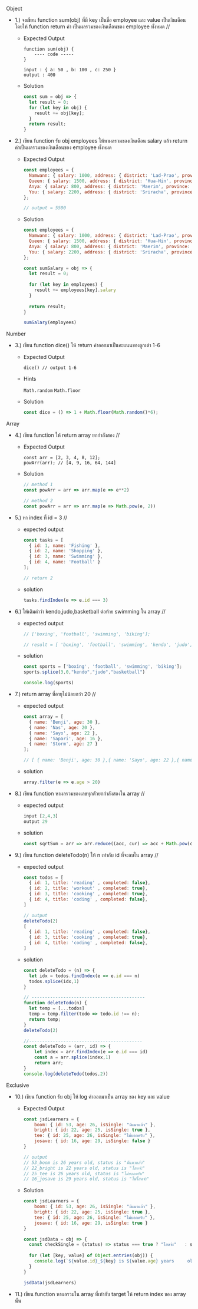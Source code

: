 Object

- 1.) จงเขียน function sum(obj) ที่มี key เป็นชื่อ employee และ value เป็นเงินเดือน โดยให้ function return ค่า เป็นผลรวมของเงินเดือนของ employee ทั้งหมด  //
    - Expected Output
        
        ```
        function sum(obj) {
        	---- code -----
        }
        
        input : { a: 50 , b: 100 , c: 250 }
        output : 400
        ```
        
    - Solution
        
        ```jsx
        const sum = obj => {
          let result = 0;
          for (let key in obj) {
            result += obj[key];
          }
          return result;
        }
        ```
        
- 2.) เขียน function รับ obj employees ให้หาผลรวมของเงินเดือน salary แล้ว return ค่าเป็นผลรวมของเงินเดือนของ employee ทั้งหมด
    - Expected Output
        
        ```jsx
        const employees = {
          Namwann: { salary: 1000, address: { district: 'Lad-Prao', province: 'Bangkok' } },
          Queen: { salary: 1500, address: { district: 'Hua-Hin', province: 'Prajuabkirakan' } },
          Anya: { salary: 800, address: { district: 'Maerim', province: 'Chiangmai' } },
          You: { salary: 2200, address: { district: 'Sriracha', province: 'Chonburi' } }
        };
        
        // output = 5500
        ```
        
    - Solution
        
        ```jsx
        const employees = {
          Namwann: { salary: 1000, address: { district: 'Lad-Prao', province: 'Bangkok' } },
          Queen: { salary: 1500, address: { district: 'Hua-Hin', province: 'Prajuabkirakan' } },
          Anya: { salary: 800, address: { district: 'Maerim', province: 'Chiangmai' } },
          You: { salary: 2200, address: { district: 'Sriracha', province: 'Chonburi' } }
        };
        
        const sumSalary = obj => {
          let result = 0;
          
          for (let key in employees) {
            result += employees[key].salary
          }
          
          return result;
        }
        
        sumSalary(employees)
        ```
        
    

Number

- 3.) เขียน function dice() ให้ return ค่าออกมาเป็นคะแนนของลูกเต๋า 1-6
    - Expected Output
        
        ```
        dice() // output 1-6
        ```
        
    - Hints
        
        `Math.random` `Math.floor`
        
    - Solution
        
        ```jsx
        const dice = () => 1 + Math.floor(Math.random()*6);
        ```
        
    

Array

- 4.) เขียน function ให้ return array ยกกำลังสอง //
    - Expected Output
        
        ```
        const arr = [2, 3, 4, 8, 12];
        powArr(arr); // [4, 9, 16, 64, 144]
        ```
        
    - Solution
        
        ```jsx
        // method 1
        const powArr = arr => arr.map(e => e**2)
        
        // method 2
        const powArr = arr => arr.map(e => Math.pow(e, 2))
        ```
        
- 5.) หา index ที่ id = 3 //
    - expected output
        
        ```jsx
        const tasks = [
          { id: 1, name: 'Fishing' },
          { id: 2, name: 'Shopping' },
          { id: 3, name: 'Swimming' },
          { id: 4, name: 'Football' }
        ];
        
        // return 2
        ```
        
    - solution
        
        ```jsx
        tasks.findIndex(e => e.id === 3)
        ```
        
- 6.) ให้เติมคำว่า kendo,judo,basketball ต่อท้าย swimming ใน array //
    - expected output
        
        ```jsx
        // ['boxing', 'football', 'swimming', 'biking'];
        
        // result = [ 'boxing', 'football', 'swimming', 'kendo', 'judo', 'basketball', 'biking' ]
        ```
        
    - solution
        
        ```jsx
        const sports = ['boxing', 'football', 'swimming', 'biking'];
        sports.splice(3,0,"kendo","judo","basketball")
        
        console.log(sports)
        ```
        
- 7.) return array ที่อายุไม่น้อยกว่า 20 //
    - expected output
        
        ```jsx
        const array = [
          { name: 'Benji', age: 30 },
          { name: 'Nas', age: 20 },
          { name: 'Sayo', age: 22 },
          { name: 'Sapari', age: 16 },
          { name: 'Storm', age: 27 }
        ];
        
        // [ { name: 'Benji', age: 30 },{ name: 'Sayo', age: 22 },{ name: 'Storm', age: 27 } ]
        ```
        
    - solution
        
        ```jsx
        array.filter(e => e.age > 20)
        ```
        
- 8.) เขียน function หาผลรวมของเลขทุกตัวยกกำลังสองใน array //
    - expected output
        
        ```jsx
        input [2,4,3]
        output 29
        ```
        
    - solution
        
        ```jsx
        const sqrtSum = arr => arr.reduce((acc, cur) => acc + Math.pow(cur,2),0)
        ```
        
- 9.) เขียน function deleteTodo(n) ให้ n เท่ากับ id ที่จะลบใน array //
    - expected output
        
        ```jsx
        const todos = [
          { id: 1, title: 'reading' , completed: false},
          { id: 2, title: 'workout' , completed: true},
          { id: 3, title: 'cooking' , completed: true},
          { id: 4, title: 'coding' , completed: false},
        ]
        
        // output
        deleteTodo(2)
        [
          { id: 1, title: 'reading' , completed: false},
          { id: 3, title: 'cooking' , completed: true},
          { id: 4, title: 'coding' , completed: false},
        ]
        ```
        
    - solution
        
        ```jsx
        const deleteTodo = (n) => {
          let idx = todos.findIndex(e => e.id === n)
          todos.splice(idx,1)
        }
        
        // -------------------------------------------
        function deleteTodo(n) {
          let temp = [...todos]
          temp = temp.filter(todo => todo.id !== n);
          return temp;
        }
        deleteTodo(2)
        
        //-------------------------------------------
        const deleteTodo = (arr, id) => {
            let index = arr.findIndex(e => e.id === id)
            const a = arr.splice(index,1)
            return arr;
        }
        console.log(deleteTodo(todos,2))
        ```
        

Exclusive

- 10.) เขียน function รับ obj ให้ log ค่าออกมาเป็น array ของ key และ value
    - Expected Output
        
        ```jsx
        const jsdLearners = { 
        	boom: { id: 53, age: 26, isSingle: "มีแมวแล้ว" },
        	bright: { id: 22, age: 25, isSingle: true },
        	tee: { id: 25, age: 26, isSingle: "ไม่บอกครับ" },
        	josave: { id: 16, age: 29, isSingle: false }
        }
        
        // output
        // 53_boom is 26 years old, status is "มีแมวแล้ว"
        // 22_bright is 22 years old, status is "โสดจ่ะ"
        // 25_tee is 26 years old, status is "ไม่บอกครับ"
        // 16_josave is 29 years old, status is "ไม่โสดจ่ะ"
        ```
        
    - Solution
        
        ```jsx
        const jsdLearners = { 
        	boom: { id: 53, age: 26, isSingle: "มีแมวแล้ว" },
        	bright: { id: 22, age: 25, isSingle: true },
        	tee: { id: 25, age: 26, isSingle: "ไม่บอกครับ" },
        	josave: { id: 16, age: 29, isSingle: true }
        }
        
        const jsdData = obj => {
          const checkSingle = (status) => status === true ? "โสดจ่ะ"   : status === false ? "ไม่โสดจ่ะ" : status 
          
          for (let [key, value] of Object.entries(obj)) {
            console.log(`${value.id}_${key} is ${value.age} years     old, status is ${checkSingle(value.isSingle)}`)
          }
        }
        
        jsdData(jsdLearners)
        ```
        
- 11.) เขียน function หาผลรวมใน array ที่เท่ากับ target ให้ return index ของ array นั้น